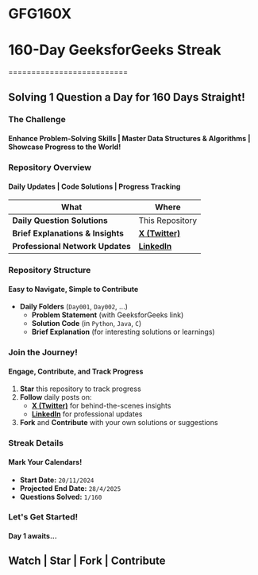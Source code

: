 # GFG160X

# 160-Day GeeksforGeeks Streak 
==========================

**Solving 1 Question a Day for 160 Days Straight!**
---------------------------------------------------

### **The Challenge**
#### Enhance Problem-Solving Skills | Master Data Structures & Algorithms | Showcase Progress to the World!

### **Repository Overview**
#### **Daily Updates** | **Code Solutions** | **Progress Tracking**

| **What** | **Where** |
| --- | --- |
| **Daily Question Solutions** | This Repository |
| **Brief Explanations & Insights** | [**X (Twitter)**](https://x.com/Sheel_Patel_) |
| **Professional Network Updates** | [**LinkedIn**](https://www.linkedin.com/in/sheel-patel-a3939b287/) |

### **Repository Structure**
#### Easy to Navigate, Simple to Contribute

* **Daily Folders** (`Day001`, `Day002`, ...)
	+ **Problem Statement** (with GeeksforGeeks link)
	+ **Solution Code** (in `Python`, `Java`, `C`)
	+ **Brief Explanation** (for interesting solutions or learnings)

### **Join the Journey!**
#### Engage, Contribute, and Track Progress

1. **Star** this repository to track progress
2. **Follow** daily posts on:
	* [**X (Twitter)**](https://x.com/Sheel_Patel_) for behind-the-scenes insights
	* [**LinkedIn**](https://www.linkedin.com/in/sheel-patel-a3939b287/) for professional updates
3. **Fork** and **Contribute** with your own solutions or suggestions

### **Streak Details**
#### Mark Your Calendars!

* **Start Date:** `20/11/2024`
* **Projected End Date:** `28/4/2025`
* **Questions Solved:** `1/160`

### **Let's Get Started!**
#### Day 1 awaits... 

**Watch | Star | Fork | Contribute**
-------------------------------------


